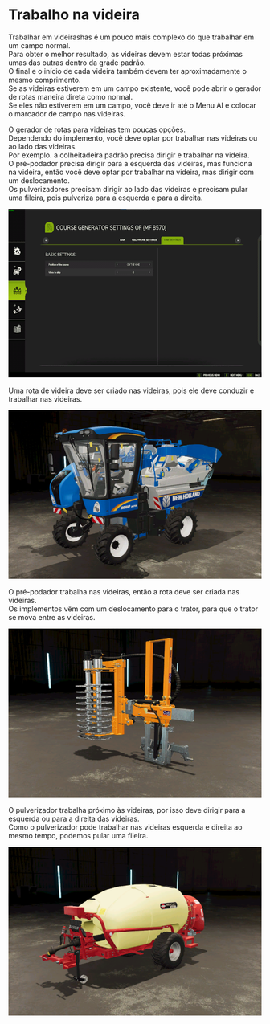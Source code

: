 # Trabalho na videira

  
Trabalhar em videirashas é um pouco mais complexo do que trabalhar em um campo normal.  
Para obter o melhor resultado, as videiras devem estar todas próximas umas das outras dentro da grade padrão.  
O final e o início de cada videira também devem ter aproximadamente o mesmo comprimento.  
Se as videiras estiverem em um campo existente, você pode abrir o gerador de rotas maneira direta como normal.  
Se eles não estiverem em um campo, você deve ir até o Menu AI e colocar o marcador de campo nas videiras.    


  
O gerador de rotas para videiras tem poucas opções.  
Dependendo do implemento, você deve optar por trabalhar nas videiras ou ao lado das videiras.  
Por exemplo. a colheitadeira padrão precisa dirigir e trabalhar na videira.  
      O pré-podador precisa dirigir para a esquerda das videiras, mas funciona na videira, então você deve optar por trabalhar na videira, mas dirigir com um deslocamento.  
      Os pulverizadores precisam dirigir ao lado das videiras e precisam pular uma fileira, pois pulveriza para a esquerda e para a direita.  


![Image](../assets/images/vineworkgen_0_0_765_510.png)

  
Uma rota de videira deve ser criado nas videiras, pois ele deve conduzir e trabalhar nas videiras.  


![Image](../assets/images/vineworkharvest_0_0_765_510.png)

  
O pré-podador trabalha nas videiras, então a rota deve ser criada nas videiras.  
Os implementos vêm com um deslocamento para o trator, para que o trator se mova entre as videiras.  


![Image](../assets/images/vineworkpruner_0_0_765_510.png)

  
O pulverizador trabalha próximo às videiras, por isso deve dirigir para a esquerda ou para a direita das videiras.  
Como o pulverizador pode trabalhar nas videiras esquerda e direita ao mesmo tempo, podemos pular uma fileira.  


![Image](../assets/images/vineworkspray_0_0_765_510.png)

